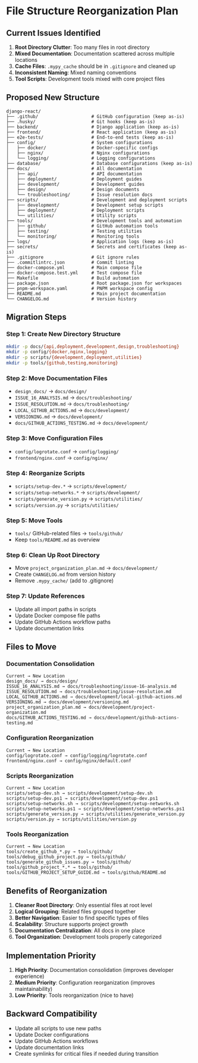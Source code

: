 # File Structure Reorganization Plan

## Current Issues Identified

1. **Root Directory Clutter**: Too many files in root directory
2. **Mixed Documentation**: Documentation scattered across multiple locations
3. **Cache Files**: `.mypy_cache` should be in `.gitignore` and cleaned up
4. **Inconsistent Naming**: Mixed naming conventions
5. **Tool Scripts**: Development tools mixed with core project files

## Proposed New Structure

```
django-react/
├── .github/                    # GitHub configuration (keep as-is)
├── .husky/                     # Git hooks (keep as-is)
├── backend/                    # Django application (keep as-is)
├── frontend/                   # React application (keep as-is)
├── e2e-tests/                  # End-to-end tests (keep as-is)
├── config/                     # System configurations
│   ├── docker/                 # Docker-specific configs
│   ├── nginx/                  # Nginx configurations
│   └── logging/                # Logging configurations
├── database/                   # Database configurations (keep as-is)
├── docs/                       # All documentation
│   ├── api/                    # API documentation
│   ├── deployment/             # Deployment guides
│   ├── development/            # Development guides
│   ├── design/                 # Design documents
│   └── troubleshooting/        # Issue resolution docs
├── scripts/                    # Development and deployment scripts
│   ├── development/            # Development setup scripts
│   ├── deployment/             # Deployment scripts
│   └── utilities/              # Utility scripts
├── tools/                      # Development tools and automation
│   ├── github/                 # GitHub automation tools
│   ├── testing/                # Testing utilities
│   └── monitoring/             # Monitoring tools
├── logs/                       # Application logs (keep as-is)
├── secrets/                    # Secrets and certificates (keep as-is)
├── .gitignore                  # Git ignore rules
├── .commitlintrc.json          # Commit linting
├── docker-compose.yml          # Main compose file
├── docker-compose.test.yml     # Test compose file
├── Makefile                    # Build automation
├── package.json                # Root package.json for workspaces
├── pnpm-workspace.yaml         # PNPM workspace config
├── README.md                   # Main project documentation
└── CHANGELOG.md                # Version history
```

## Migration Steps

### Step 1: Create New Directory Structure
```bash
mkdir -p docs/{api,deployment,development,design,troubleshooting}
mkdir -p config/{docker,nginx,logging}
mkdir -p scripts/{development,deployment,utilities}
mkdir -p tools/{github,testing,monitoring}
```

### Step 2: Move Documentation Files
- `design_docs/` → `docs/design/`
- `ISSUE_16_ANALYSIS.md` → `docs/troubleshooting/`
- `ISSUE_RESOLUTION.md` → `docs/troubleshooting/`
- `LOCAL_GITHUB_ACTIONS.md` → `docs/development/`
- `VERSIONING.md` → `docs/development/`
- `docs/GITHUB_ACTIONS_TESTING.md` → `docs/development/`

### Step 3: Move Configuration Files
- `config/logrotate.conf` → `config/logging/`
- `frontend/nginx.conf` → `config/nginx/`

### Step 4: Reorganize Scripts
- `scripts/setup-dev.*` → `scripts/development/`
- `scripts/setup-networks.*` → `scripts/development/`
- `scripts/generate_version.py` → `scripts/utilities/`
- `scripts/version.py` → `scripts/utilities/`

### Step 5: Move Tools
- `tools/` GitHub-related files → `tools/github/`
- Keep `tools/README.md` as overview

### Step 6: Clean Up Root Directory
- Move `project_organization_plan.md` → `docs/development/`
- Create `CHANGELOG.md` from version history
- Remove `.mypy_cache/` (add to .gitignore)

### Step 7: Update References
- Update all import paths in scripts
- Update Docker compose file paths
- Update GitHub Actions workflow paths
- Update documentation links

## Files to Move

### Documentation Consolidation
```
Current → New Location
design_docs/ → docs/design/
ISSUE_16_ANALYSIS.md → docs/troubleshooting/issue-16-analysis.md
ISSUE_RESOLUTION.md → docs/troubleshooting/issue-resolution.md
LOCAL_GITHUB_ACTIONS.md → docs/development/local-github-actions.md
VERSIONING.md → docs/development/versioning.md
project_organization_plan.md → docs/development/project-organization.md
docs/GITHUB_ACTIONS_TESTING.md → docs/development/github-actions-testing.md
```

### Configuration Reorganization
```
Current → New Location
config/logrotate.conf → config/logging/logrotate.conf
frontend/nginx.conf → config/nginx/default.conf
```

### Scripts Reorganization
```
Current → New Location
scripts/setup-dev.sh → scripts/development/setup-dev.sh
scripts/setup-dev.ps1 → scripts/development/setup-dev.ps1
scripts/setup-networks.sh → scripts/development/setup-networks.sh
scripts/setup-networks.ps1 → scripts/development/setup-networks.ps1
scripts/generate_version.py → scripts/utilities/generate_version.py
scripts/version.py → scripts/utilities/version.py
```

### Tools Reorganization
```
Current → New Location
tools/create_github_*.py → tools/github/
tools/debug_github_project.py → tools/github/
tools/generate_github_issues.py → tools/github/
tools/github_project_*.* → tools/github/
tools/GITHUB_PROJECT_SETUP_GUIDE.md → tools/github/README.md
```

## Benefits of Reorganization

1. **Cleaner Root Directory**: Only essential files at root level
2. **Logical Grouping**: Related files grouped together
3. **Better Navigation**: Easier to find specific types of files
4. **Scalability**: Structure supports project growth
5. **Documentation Centralization**: All docs in one place
6. **Tool Organization**: Development tools properly categorized

## Implementation Priority

1. **High Priority**: Documentation consolidation (improves developer experience)
2. **Medium Priority**: Configuration reorganization (improves maintainability)
3. **Low Priority**: Tools reorganization (nice to have)

## Backward Compatibility

- Update all scripts to use new paths
- Update Docker configurations
- Update GitHub Actions workflows
- Update documentation links
- Create symlinks for critical files if needed during transition